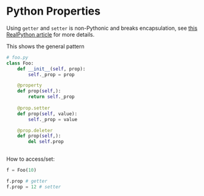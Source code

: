 # Python Properties

Using `getter` and `setter` is non-Pythonic and breaks encapsulation, see [this RealPython article](https://realpython.com/python-property/#managing-attributes-in-your-classes) for more details.

This shows the general pattern

```python
# foo.py
class Foo:
    def __init__(self, prop):
        self._prop = prop

    @property
    def prop(self,):
        return self._prop
    
    @prop.setter
    def prop(self, value):
        self._prop = value

    @prop.deleter
    def prop(self,):
        del self.prop
    
```

How to access/set:
```python
f = Foo(10)

f.prop # getter
f.prop = 12 # setter
```